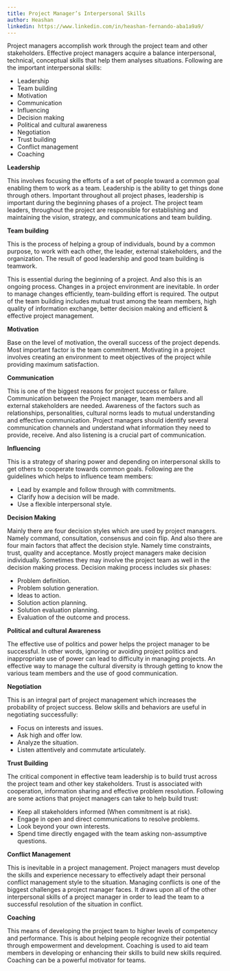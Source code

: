 ```yaml
---
title: Project Manager’s Interpersonal Skills
author: Heashan
linkedin: https://www.linkedin.com/in/heashan-fernando-aba1a9a9/
---
```


Project managers accomplish work through the project team and other stakeholders. Effective project managers acquire a balance interpersonal, technical, conceptual skills that help them analyses situations. Following are the important interpersonal skills:
  - Leadership
  - Team building 
  - Motivation
  - Communication
  - Influencing
  - Decision making 
  - Political and cultural awareness
  - Negotiation
  - Trust building
  - Conflict management
  - Coaching 

**Leadership**

This involves focusing the efforts of a set of people toward a common goal enabling them to work as a team. Leadership is the ability to get things done through others. Important throughout all project phases, leadership is important during the beginning phases of a project.
The project team leaders, throughout the project are responsible for establishing and maintaining the vision, strategy, and communications and team building. 

**Team building**

This is the process of helping a group of individuals, bound by a common purpose, to work with each other, the leader, external stakeholders, and the organization. The result of good leadership and good team building is teamwork.

This is essential during the beginning of a project. And also this is an ongoing process. Changes in a project environment are inevitable. In order to manage changes efficiently, team-building effort is required. The output of the team building includes mutual trust among the team members, high quality of information exchange, better decision making and efficient & effective project management. 

**Motivation**

Base on the level of motivation, the overall success of the project depends. Most important factor is the team commitment. Motivating in a project involves creating an environment to meet objectives of the project while providing maximum satisfaction. 

**Communication** 

This is one of the biggest reasons for project success or failure. Communication between the Project manager, team members and all external stakeholders are needed. Awareness of the factors such as relationships, personalities, cultural norms leads to mutual understanding and effective communication. Project managers should identify several communication channels and understand what information they need to provide, receive. And also listening is a crucial part of communication.

**Influencing**

This is a strategy of sharing power and depending on interpersonal skills to get others to cooperate towards common goals. Following are the guidelines which helps to influence team members:
  - Lead by example and follow through with commitments.
  - Clarify how a decision will be made.
  - Use a flexible interpersonal style.

**Decision Making** 

Mainly there are four decision styles which are used by project managers. Namely command, consultation, consensus and coin flip. And also there are four main factors that affect the decision style. Namely time constraints, trust, quality and acceptance. Mostly project managers make decision individually. Sometimes they may involve the project team as well in the decision making process. 
Decision making process includes six phases:
  - Problem definition.
  - Problem solution generation.
  - Ideas to action.
  - Solution action planning.
  - Solution evaluation planning.
  - Evaluation of the outcome and process.

**Political and cultural Awareness**

The effective use of politics and power helps the project manager to be successful. In other words, ignoring or avoiding project politics and inappropriate use of power can lead to difficulty in managing projects. An effective way to manage the cultural diversity is through getting to know the various team members and the use of good communication.

**Negotiation**

This is an integral part of project management which increases the probability of project success. Below skills and behaviors are useful in negotiating successfully:
  - Focus on interests and issues.
  - Ask high and offer low.
  - Analyze the situation.
  - Listen attentively and commutate articulately.

**Trust Building**

The critical component in effective team leadership is to build trust across the project team and other key stakeholders. Trust is associated with cooperation, information sharing and effective problem resolution. Following are some actions that project managers can take to help build trust:
  - Keep all stakeholders informed (When commitment is at risk).
  - Engage in open and direct communications to resolve problems.
  - Look beyond your own interests.
  - Spend time directly engaged with the team asking non-assumptive questions.

**Conflict Management** 

This is inevitable in a project management. Project managers must develop the skills and experience necessary to effectively adapt their personal conflict management style to the situation. Managing conflicts is one of the biggest challenges a project manager faces. It draws upon all of the other interpersonal skills of a project manager in order to lead the team to a successful resolution of the situation in conflict.

**Coaching**

This means of developing the project team to higher levels of competency and performance. This is about helping people recognize their potential through empowerment and development. Coaching is used to aid team members in developing or enhancing their skills to build new skills required. Coaching can be a powerful motivator for teams. 

